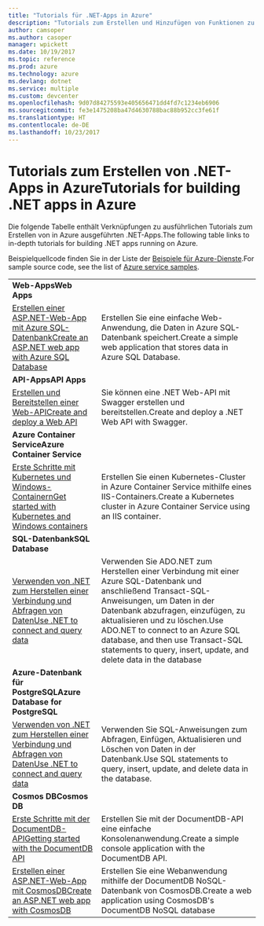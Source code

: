 ```yaml
---
title: "Tutorials für .NET-Apps in Azure"
description: "Tutorials zum Erstellen und Hinzufügen von Funktionen zu Ihren Web- und mobilen .NET-Apps, die Azure-Dienste nutzen."
author: camsoper
ms.author: casoper
manager: wpickett
ms.date: 10/19/2017
ms.topic: reference
ms.prod: azure
ms.technology: azure
ms.devlang: dotnet
ms.service: multiple
ms.custom: devcenter
ms.openlocfilehash: 9d07d84275593e405656471dd4fd7c1234eb6906
ms.sourcegitcommit: fe3e1475208ba47d4630788bac88b952cc3fe61f
ms.translationtype: HT
ms.contentlocale: de-DE
ms.lasthandoff: 10/23/2017
---
```

# <a name="tutorials-for-building-net-apps-in-azure"></a><span data-ttu-id="794c4-103">Tutorials zum Erstellen von .NET-Apps in Azure</span><span class="sxs-lookup"><span data-stu-id="794c4-103">Tutorials for building .NET apps in Azure</span></span>

<span data-ttu-id="794c4-104">Die folgende Tabelle enthält Verknüpfungen zu ausführlichen Tutorials zum Erstellen von in Azure ausgeführten .NET-Apps.</span><span class="sxs-lookup"><span data-stu-id="794c4-104">The following table links to in-depth tutorials for building .NET apps running on Azure.</span></span>

<span data-ttu-id="794c4-105">Beispielquellcode finden Sie in der Liste der [Beispiele für Azure-Dienste](https://azure.microsoft.com/resources/samples/?platform=dotnet).</span><span class="sxs-lookup"><span data-stu-id="794c4-105">For sample source code, see the list of [Azure service samples](https://azure.microsoft.com/resources/samples/?platform=dotnet).</span></span>

| | |
|---|---|
| <span data-ttu-id="794c4-106">**Web-Apps**</span><span class="sxs-lookup"><span data-stu-id="794c4-106">**Web Apps**</span></span>||
| <span data-ttu-id="794c4-107">[Erstellen einer ASP.NET-Web-App mit Azure SQL-Datenbank][1]</span><span class="sxs-lookup"><span data-stu-id="794c4-107">[Create an ASP.NET web app with Azure SQL Database][1]</span></span> | <span data-ttu-id="794c4-108">Erstellen Sie eine einfache Web-Anwendung, die Daten in Azure SQL-Datenbank speichert.</span><span class="sxs-lookup"><span data-stu-id="794c4-108">Create a simple web application that stores data in Azure SQL Database.</span></span> | 
| <span data-ttu-id="794c4-109">**API-Apps**</span><span class="sxs-lookup"><span data-stu-id="794c4-109">**API Apps**</span></span>||
| <span data-ttu-id="794c4-110">[Erstellen und Bereitstellen einer Web-API][3]</span><span class="sxs-lookup"><span data-stu-id="794c4-110">[Create and deploy a Web API][3]</span></span> | <span data-ttu-id="794c4-111">Sie können eine .NET Web-API mit Swagger erstellen und bereitstellen.</span><span class="sxs-lookup"><span data-stu-id="794c4-111">Create and deploy a .NET Web API with Swagger.</span></span> | 
| <span data-ttu-id="794c4-112">**Azure Container Service**</span><span class="sxs-lookup"><span data-stu-id="794c4-112">**Azure Container Service**</span></span> ||
| <span data-ttu-id="794c4-113">[Erste Schritte mit Kubernetes und Windows-Containern][4]</span><span class="sxs-lookup"><span data-stu-id="794c4-113">[Get started with Kubernetes and Windows containers][4]</span></span> | <span data-ttu-id="794c4-114">Erstellen Sie einen Kubernetes-Cluster in Azure Container Service mithilfe eines IIS-Containers.</span><span class="sxs-lookup"><span data-stu-id="794c4-114">Create a Kubernetes cluster in Azure Container Service using an IIS container.</span></span>
| <span data-ttu-id="794c4-115">**SQL-Datenbank**</span><span class="sxs-lookup"><span data-stu-id="794c4-115">**SQL Database**</span></span> ||
| <span data-ttu-id="794c4-116">[Verwenden von .NET zum Herstellen einer Verbindung und Abfragen von Daten][5]</span><span class="sxs-lookup"><span data-stu-id="794c4-116">[Use .NET to connect and query data][5]</span></span> | <span data-ttu-id="794c4-117">Verwenden Sie ADO.NET zum Herstellen einer Verbindung mit einer Azure SQL-Datenbank und anschließend Transact-SQL-Anweisungen, um Daten in der Datenbank abzufragen, einzufügen, zu aktualisieren und zu löschen.</span><span class="sxs-lookup"><span data-stu-id="794c4-117">Use ADO.NET to connect to an Azure SQL database, and then use Transact-SQL statements to query, insert, update, and delete data in the database</span></span> | 
| <span data-ttu-id="794c4-118">**Azure-Datenbank für PostgreSQL**</span><span class="sxs-lookup"><span data-stu-id="794c4-118">**Azure Database for PostgreSQL**</span></span> ||
| <span data-ttu-id="794c4-119">[Verwenden von .NET zum Herstellen einer Verbindung und Abfragen von Daten][6]</span><span class="sxs-lookup"><span data-stu-id="794c4-119">[Use .NET to connect and query data][6]</span></span> | <span data-ttu-id="794c4-120">Verwenden Sie SQL-Anweisungen zum Abfragen, Einfügen, Aktualisieren und Löschen von Daten in der Datenbank.</span><span class="sxs-lookup"><span data-stu-id="794c4-120">Use SQL statements to query, insert, update, and delete data in the database.</span></span> | 
| <span data-ttu-id="794c4-121">**Cosmos DB**</span><span class="sxs-lookup"><span data-stu-id="794c4-121">**Cosmos DB**</span></span> ||
| <span data-ttu-id="794c4-122">[Erste Schritte mit der DocumentDB-API][7]</span><span class="sxs-lookup"><span data-stu-id="794c4-122">[Getting started with the DocumentDB API][7]</span></span> | <span data-ttu-id="794c4-123">Erstellen Sie mit der DocumentDB-API eine einfache Konsolenanwendung.</span><span class="sxs-lookup"><span data-stu-id="794c4-123">Create a simple console application with the DocumentDB API.</span></span> | 
| <span data-ttu-id="794c4-124">[Erstellen einer ASP.NET-Web-App mit CosmosDB][8]</span><span class="sxs-lookup"><span data-stu-id="794c4-124">[Create an ASP.NET web app with CosmosDB][8]</span></span> | <span data-ttu-id="794c4-125">Erstellen Sie eine Webanwendung mithilfe der DocumentDB NoSQL-Datenbank von CosmosDB.</span><span class="sxs-lookup"><span data-stu-id="794c4-125">Create a web application using CosmosDB's DocumentDB NoSQL database</span></span> | 

[1]: /azure/app-service-web/app-service-web-tutorial-dotnet-sqldatabase
[2]: /azure/documentdb/documentdb-dotnet-application
[3]: /azure/app-service-api/app-service-api-dotnet-get-started
[4]: /azure/container-service/container-service-kubernetes-windows-walkthrough
[5]: /azure/sql-database/sql-database-connect-query-dotnet
[6]: /azure/postgresql/connect-csharp
[7]: /azure/cosmos-db/documentdb-dotnetcore-get-started
[8]: /azure/cosmos-db/documentdb-dotnet-application
